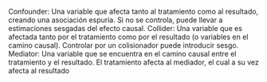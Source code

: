 Confounder: Una variable que afecta tanto al tratamiento como al resultado, creando una asociación espuria. Si no se controla, puede llevar a estimaciones sesgadas del efecto causal.
Collider: Una variable que es afectada tanto por el tratamiento como por el resultado (o variables en el camino causal). Controlar por un colisionador puede introducir sesgo.
Mediator: Una variable que se encuentra en el camino causal entre el tratamiento y el resultado. El tratamiento afecta al mediador, el cual a su vez afecta al resultado

